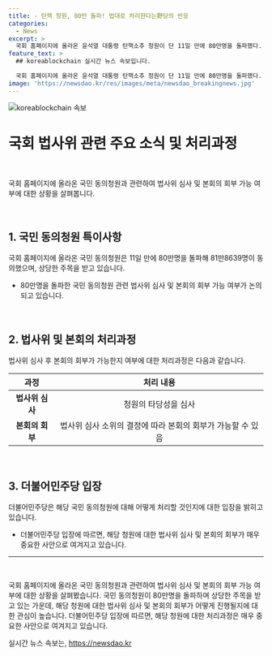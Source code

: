 ```yaml
---
title: - 탄핵 청원, 80만 돌파! 법대로 처리한다는野당의 반응
categories:
  - News
excerpt: >
  국회 홈페이지에 올라온 윤석열 대통령 탄핵소추 청원이 단 11일 만에 80만명을 돌파했다. 더불어민주당은 법제사법위원회에서 관련 법률에 따라 처리할 방침이며, 국민동의청원이 회부되면 법사위 청원심사소위원회가 관련 법률에 따라 처리하게 된다. 청원은 헌법이 보장하는 국민청원권에 따른 제도로, 이번 사례가 국민청원의 첫 입법 사례가 될 것으로 보인다. 윤 대통령 탄핵 청원이 국회에서 굉장히 중요하게 다뤄져야 할 사안으로 여겨지면서 관심이 집중되고 있다.
feature_text: >
  ## koreablockchain 실시간 뉴스 속보입니다.

  국회 홈페이지에 올라온 윤석열 대통령 탄핵소추 청원이 단 11일 만에 80만명을 돌파했다. 더불어민주당은 법제사법위원회에서 관련 법률에 따라 처리할 방침이며, 국민동의청원이 회부되면 법사위 청원심사소위원회가 관련 법률에 따라 처리하게 된다. 청원은 헌법이 보장하는 국민청원권에 따른 제도로, 이번 사례가 국민청원의 첫 입법 사례가 될 것으로 보인다. 윤 대통령 탄핵 청원이 국회에서 굉장히 중요하게 다뤄져야 할 사안으로 여겨지면서 관심이 집중되고 있다.
image: 'https://newsdao.kr/res/images/meta/newsdao_breakingnews.jpg'
---
```


<p><img src="https://newsdao.kr/res/images/meta/newsdao_breakingnews.jpg" alt="koreablockchain 속보" /></p>

<h1 data-ke-size="size28">국회 법사위 관련 주요 소식 및 처리과정</h1>

<p data-ke-size="size16">&nbsp;</p>

<p>국회 홈페이지에 올라온 국민 동의청원과 관련하여 법사위 심사 및 본회의 회부 가능 여부에 대한 상황을 살펴봅니다.</p>

<p data-ke-size="size16">&nbsp;</p>

<h2 data-ke-size="size26">1. 국민 동의청원 특이사항</h2>

<p data-ke-size="size16">국회 홈페이지에 올라온 국민 동의청원은 11일 만에 80만명을 돌파해 81만8639명이 동의했으며, 상당한 주목을 받고 있습니다.</p>

<ul>
<li>80만명을 돌파한 국민 동의청원 관련 법사위 심사 및 본회의 회부 가능 여부가 논의되고 있습니다.</li>
</ul>

<p data-ke-size="size16">&nbsp;</p>

<h2 data-ke-size="size26">2. 법사위 및 본회의 처리과정</h2>

<p data-ke-size="size16">법사위 심사 후 본회의 회부가 가능한지 여부에 대한 처리과정은 다음과 같습니다.</p>

<table>
<thead>
<tr>
<th style="text-align: center; height: 17px;"><b>과정</b></th>
<th style="text-align: center; height: 17px;"><b>처리 내용</b></th>
</tr>
</thead>
<tbody>
<tr>
<td style="text-align: center; height: 17px;"><b>법사위 심사</b></td>
<td style="text-align: center; height: 17px;">청원의 타당성을 심사</td>
</tr>
<tr>
<td style="text-align: center; height: 17px;"><b>본회의 회부</b></td>
<td style="text-align: center; height: 17px;">법사위 심사 소위의 결정에 따라 본회의 회부가 가능할 수 있음</td>
</tr>
</tbody>
</table>

<p data-ke-size="size16">&nbsp;</p>

<h2 data-ke-size="size26">3. 더불어민주당 입장</h2>

<p data-ke-size="size16">더불어민주당은 해당 국민 동의청원에 대해 어떻게 처리할 것인지에 대한 입장을 밝히고 있습니다.</p>

<ul>
<li>더불어민주당 입장에 따르면, 해당 청원에 대한 법사위 심사 및 본회의 회부가 매우 중요한 사안으로 여겨지고 있습니다.</li>
</ul>

<hr>

<p data-ke-size="size16">&nbsp;</p>

<p>국회 홈페이지에 올라온 국민 동의청원과 관련하여 법사위 심사 및 본회의 회부 가능 여부에 대한 상황을 살펴봤습니다. 국민 동의청원이 80만명을 돌파하며 상당한 주목을 받고 있는 가운데, 해당 청원에 대한 법사위 심사 및 본회의 회부가 어떻게 진행될지에 대한 관심이 높습니다. 더불어민주당 입장에 따르면, 해당 청원에 대한 처리과정은 매우 중요한 사안으로 여겨지고 있습니다.</p>
실시간 뉴스 속보는, <a href="https://newsdao.kr" rel="dofollow">https://newsdao.kr</a>



